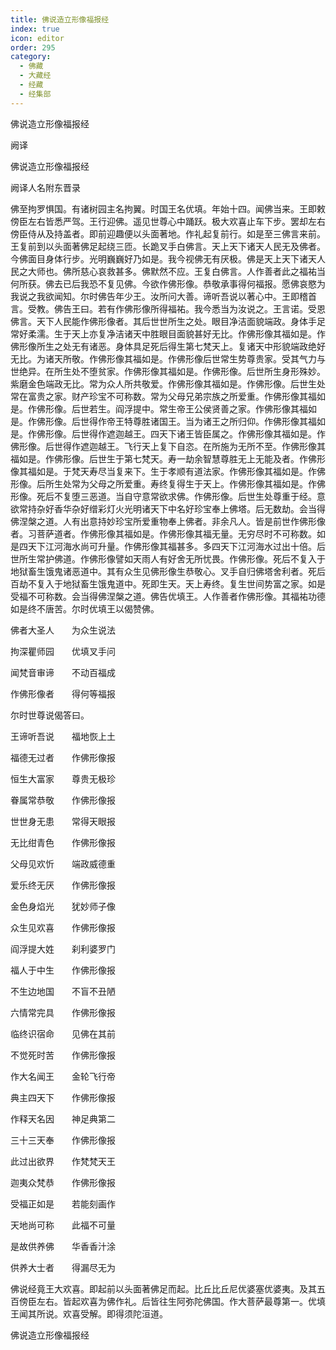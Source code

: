 ```yaml
---
title: 佛说造立形像福报经
index: true
icon: editor
order: 295
category:
  - 佛藏
  - 大藏经
  - 经藏
  - 经集部
---
```


  佛说造立形像福报经  

阙译  

佛说造立形像福报经  

阙译人名附东晋录  

佛至拘罗惧国。有诸树园主名拘翼。时国王名优填。年始十四。闻佛当来。王即敕傍臣左右皆悉严驾。王行迎佛。遥见世尊心中踊跃。极大欢喜止车下步。罢却左右傍臣侍从及持盖者。即前迎趣便以头面著地。作礼起复前行。如是至三佛言来前。王复前到以头面著佛足起绕三匝。长跪叉手白佛言。天上天下诸天人民无及佛者。今佛面目身体行步。光明巍巍好乃如是。我今视佛无有厌极。佛是天上天下诸天人民之大师也。佛所慈心哀救甚多。佛默然不应。王复白佛言。人作善者此之福祐当何所获。佛去已后我恐不复见佛。今欲作佛形像。恭敬承事得何福报。愿佛哀愍为我说之我欲闻知。尔时佛告年少王。汝所问大善。谛听吾说以著心中。王即稽首言。受教。佛告王曰。若有作佛形像所得福祐。我今悉当为汝说之。王言诺。受恩佛言。天下人民能作佛形像者。其后世世所生之处。眼目净洁面貌端政。身体手足常好柔濡。生于天上亦复净洁诸天中胜眼目面貌甚好无比。作佛形像其福如是。作佛形像所生之处无有诸恶。身体具足死后得生第七梵天上。复诸天中形貌端政绝好无比。为诸天所敬。作佛形像其福如是。作佛形像后世常生势尊贵家。受其气力与世绝异。在所生处不堕贫家。作佛形像其福如是。作佛形像。后世所生身形殊妙。紫磨金色端政无比。常为众人所共敬爱。作佛形像其福如是。作佛形像。后世生处常在富贵之家。财产珍宝不可称数。常为父母兄弟宗族之所爱重。作佛形像其福如是。作佛形像。后世若生。阎浮提中。常生帝王公侯贤善之家。作佛形像其福如是。作佛形像。后世得作帝王特尊胜诸国王。当为诸王之所归仰。作佛形像其福如是。作佛形像。后世得作遮迦越王。四天下诸王皆臣属之。作佛形像其福如是。作佛形像。后世得作遮迦越王。飞行天上复下自恣。在所施为无所不至。作佛形像其福如是。作佛形像。后世生于第七梵天。寿一劫余智慧尊胜无上无能及者。作佛形像其福如是。于梵天寿尽当复来下。生于孝顺有道法家。作佛形像其福如是。作佛形像。后所生处常为父母之所爱重。寿终复得生于天上。作佛形像其福如是。作佛形像。死后不复堕三恶道。当自守意常欲求佛。作佛形像。后世生处尊重于经。意欲常持杂好香华杂好缯彩灯火光明诸天下中名好珍宝奉上佛塔。后无数劫。会当得佛涅槃之道。人有出意持妙珍宝所爱重物奉上佛者。非余凡人。皆是前世作佛形像者。习菩萨道者。作佛形像其福如是。作佛形像其福无量。无穷尽时不可称数。如是四天下江河海水尚可升量。作佛形像其福甚多。多四天下江河海水过出十倍。后世所生常护佛道。作佛形像譬如天雨人有好舍无所忧畏。作佛形像。死后不复入于地狱畜生饿鬼诸恶道中。其有众生见佛形像生恭敬心。叉手自归佛塔舍利者。死后百劫不复入于地狱畜生饿鬼道中。死即生天。天上寿终。复生世间势富之家。如是受福不可称数。会当得佛涅槃之道。佛告优填王。人作善者作佛形像。其福祐功德如是终不唐苦。尔时优填王以偈赞佛。  

佛者大圣人　　为众生说法  

拘深瞿师园　　优填叉手问  

闻梵音审谛　　不动百福成  

作佛形像者　　得何等福报  

尔时世尊说偈答曰。  

王谛听吾说　　福地恢上土  

福德无过者　　作佛形像报  

恒生大富家　　尊贵无极珍  

眷属常恭敬　　作佛形像报  

世世身无患　　常得天眼报  

无比绀青色　　作佛形像报  

父母见欢忻　　端政威德重  

爱乐终无厌　　作佛形像报  

金色身焰光　　犹妙师子像  

众生见欢喜　　作佛形像报  

阎浮提大姓　　刹利婆罗门  

福人于中生　　作佛形像报  

不生边地国　　不盲不丑陋  

六情常完具　　作佛形像报  

临终识宿命　　见佛在其前  

不觉死时苦　　作佛形像报  

作大名闻王　　金轮飞行帝  

典主四天下　　作佛形像报  

作释天名因　　神足典第二  

三十三天奉　　作佛形像报  

此过出欲界　　作梵梵天王  

迦夷众梵恭　　作佛形像报  

受福正如是　　若能刻画作  

天地尚可称　　此福不可量  

是故供养佛　　华香香汁涂  

供养大士者　　得漏尽无为  

佛说经竟王大欢喜。即起前以头面著佛足而起。比丘比丘尼优婆塞优婆夷。及其五百傍臣左右。皆起欢喜为佛作礼。后皆往生阿弥陀佛国。作大菩萨最尊第一。优填王闻其所说。欢喜受解。即得须陀洹道。  

佛说造立形像福报经  
